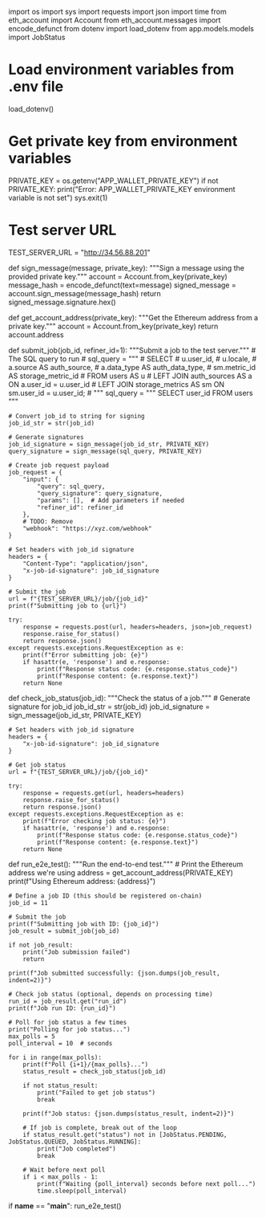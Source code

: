import os
import sys
import requests
import json
import time
from eth_account import Account
from eth_account.messages import encode_defunct
from dotenv import load_dotenv
from app.models.models import JobStatus

# Load environment variables from .env file
load_dotenv()

# Get private key from environment variables
PRIVATE_KEY = os.getenv("APP_WALLET_PRIVATE_KEY")
if not PRIVATE_KEY:
    print("Error: APP_WALLET_PRIVATE_KEY environment variable is not set")
    sys.exit(1)

# Test server URL
TEST_SERVER_URL = "http://34.56.88.201"

def sign_message(message, private_key):
    """Sign a message using the provided private key."""
    account = Account.from_key(private_key)
    message_hash = encode_defunct(text=message)
    signed_message = account.sign_message(message_hash)
    return signed_message.signature.hex()

def get_account_address(private_key):
    """Get the Ethereum address from a private key."""
    account = Account.from_key(private_key)
    return account.address

def submit_job(job_id, refiner_id=1):
    """Submit a job to the test server."""
    # The SQL query to run
    # sql_query = """
    # SELECT
    #     u.user_id,
    #     u.locale,
    #     a.source AS auth_source,
    #     a.data_type AS auth_data_type,
    #     sm.metric_id AS storage_metric_id
    # FROM users AS u
    # LEFT JOIN auth_sources AS a ON a.user_id = u.user_id
    # LEFT JOIN storage_metrics AS sm ON sm.user_id = u.user_id; 
    # """
    sql_query = """
    SELECT
        user_id
    FROM users
    """
    
    # Convert job_id to string for signing
    job_id_str = str(job_id)
    
    # Generate signatures
    job_id_signature = sign_message(job_id_str, PRIVATE_KEY)
    query_signature = sign_message(sql_query, PRIVATE_KEY)
    
    # Create job request payload
    job_request = {
        "input": {
            "query": sql_query,
            "query_signature": query_signature,
            "params": [],  # Add parameters if needed
            "refiner_id": refiner_id
        },
        # TODO: Remove
        "webhook": "https://xyz.com/webhook"
    }
    
    # Set headers with job_id signature
    headers = {
        "Content-Type": "application/json",
        "x-job-id-signature": job_id_signature
    }
    
    # Submit the job
    url = f"{TEST_SERVER_URL}/job/{job_id}"
    print(f"Submitting job to {url}")
    
    try:
        response = requests.post(url, headers=headers, json=job_request)
        response.raise_for_status()
        return response.json()
    except requests.exceptions.RequestException as e:
        print(f"Error submitting job: {e}")
        if hasattr(e, 'response') and e.response:
            print(f"Response status code: {e.response.status_code}")
            print(f"Response content: {e.response.text}")
        return None

def check_job_status(job_id):
    """Check the status of a job."""
    # Generate signature for job_id
    job_id_str = str(job_id)
    job_id_signature = sign_message(job_id_str, PRIVATE_KEY)
    
    # Set headers with job_id signature
    headers = {
        "x-job-id-signature": job_id_signature
    }
    
    # Get job status
    url = f"{TEST_SERVER_URL}/job/{job_id}"
    
    try:
        response = requests.get(url, headers=headers)
        response.raise_for_status()
        return response.json()
    except requests.exceptions.RequestException as e:
        print(f"Error checking job status: {e}")
        if hasattr(e, 'response') and e.response:
            print(f"Response status code: {e.response.status_code}")
            print(f"Response content: {e.response.text}")
        return None

def run_e2e_test():
    """Run the end-to-end test."""
    # Print the Ethereum address we're using
    address = get_account_address(PRIVATE_KEY)
    print(f"Using Ethereum address: {address}")
    
    # Define a job ID (this should be registered on-chain)
    job_id = 11
    
    # Submit the job
    print(f"Submitting job with ID: {job_id}")
    job_result = submit_job(job_id)
    
    if not job_result:
        print("Job submission failed")
        return
    
    print(f"Job submitted successfully: {json.dumps(job_result, indent=2)}")
    
    # Check job status (optional, depends on processing time)
    run_id = job_result.get("run_id")
    print(f"Job run ID: {run_id}")
    
    # Poll for job status a few times
    print("Polling for job status...")
    max_polls = 5
    poll_interval = 10  # seconds
    
    for i in range(max_polls):
        print(f"Poll {i+1}/{max_polls}...")
        status_result = check_job_status(job_id)
        
        if not status_result:
            print("Failed to get job status")
            break
        
        print(f"Job status: {json.dumps(status_result, indent=2)}")
        
        # If job is complete, break out of the loop
        if status_result.get("status") not in [JobStatus.PENDING, JobStatus.QUEUED, JobStatus.RUNNING]:
            print("Job completed")
            break
        
        # Wait before next poll
        if i < max_polls - 1:
            print(f"Waiting {poll_interval} seconds before next poll...")
            time.sleep(poll_interval)

if __name__ == "__main__":
    run_e2e_test()